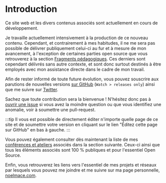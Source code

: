 # Introduction

Ce site web et les divers contenus associés sont actuellement en cours de développement.

Je travaille actuellement intensivement à la production de ce nouveau contenu. Cependant, et contrairement à mes habitudes, il ne me sera pas possible de délivrer publiquement celui-ci au fur et à mesure de mon avancement, à l'exception de certaines parties open source que vous retrouverez à la section [Fragments pédagogiques](/06-materials/). Ces derniers sont cependant délivrés sans autre contexte, et sont donc surtout destinés à être employés avec mon assistance directe dans le cadre de mon travail.

Afin de rester informé de toute future évolution, vous pouvez souscrire aux parutions de nouvelles versions [sur GitHub](https://github.com/fullwebdev/fullwebdev) (`Watch > releases only`) ainsi que me suivre sur [Twitter](https://twitter.com/noel_mace).

Sachez que toute contribution sera la bienvenue ! N'hésitez donc pas à [ouvrir une issue](https://github.com/fullwebdev/fullwebdev/issues/new) si vous avez la moindre question ou que vous identifiez une anomalie, voir à soumettre une pull-request.

:::tip
Il vous est possible de directement éditer n'importe quelle page de ce site et de soumettre votre version en cliquant sur le lien "Éditez cette page sur GitHub" en bas à gauche.
:::

Vous pouvez également consulter dès maintenant la liste de mes [conférences et ateliers](/05-conferences/) associés dans la section suivante. Ceux-ci ainsi que tous les éléments associés sont 100 % publiques et pour l'essentiel Open Source.

Enfin, vous retrouverez les liens vers l'essentiel de mes projets et réseaux par lesquels vous pouvez me joindre et me suivre sur ma page personnelle, [noelmace.com](https://noelmace.com).
